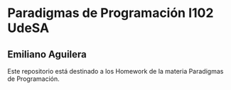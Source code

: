# Paradigmas de Programación I102 UdeSA
## Emiliano Aguilera
Este repositorio está destinado a los Homework de la materia Paradigmas de Programación.
